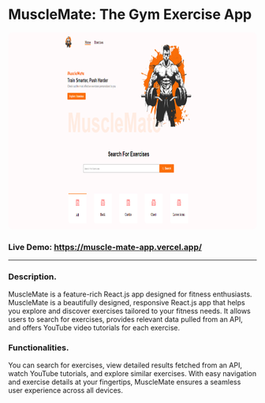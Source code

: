 # MuscleMate: The Gym Exercise App

<img src="./public/MuscleMate.PNG" style="height: 400px; width: 100%; border-radius: 10px" />

### Live Demo: <a href="https://muscle-mate-app.vercel.app/" target="_blank" alt="Link">https://muscle-mate-app.vercel.app/</a>

<hr />

### Description.

MuscleMate is a feature-rich React.js app designed for fitness enthusiasts. MuscleMate is a beautifully designed, responsive React.js app that helps you explore and discover exercises tailored to your fitness needs. It allows users to search for exercises, provides relevant data pulled from an API, and offers YouTube video tutorials for each exercise.

### Functionalities.

You can search for exercises, view detailed results fetched from an API, watch YouTube tutorials, and explore similar exercises. With easy navigation and exercise details at your fingertips, MuscleMate ensures a seamless user experience across all devices.
